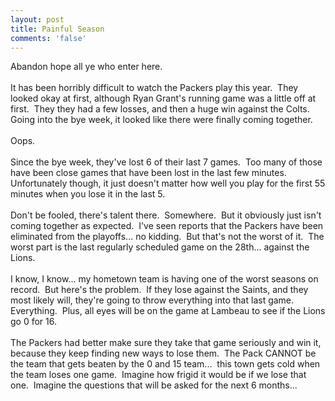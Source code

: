 ```yaml
---
layout: post
title: Painful Season
comments: 'false'
---
```

Abandon hope all ye who enter here.<br />
<br />
It has been horribly difficult to watch the Packers play this year.  They looked okay at first, although Ryan Grant's running game was a little off at first.  They they had a few losses, and then a huge win against the Colts.  Going into the bye week, it looked like there were finally coming together.<br />
<br />
Oops.<br />
<br />
Since the bye week, they've lost 6 of their last 7 games.  Too many of those have been close games that have been lost in the last few minutes.  Unfortunately though, it just doesn't matter how well you play for the first 55 minutes when you lose it in the last 5.<br />
<br />
Don't be fooled, there's talent there.  Somewhere.  But it obviously just isn't coming together as expected.  I've seen reports that the Packers have been eliminated from the playoffs... no kidding.  But that's not the worst of it.  The worst part is the last regularly scheduled game on the 28th... against the Lions.<br />
<br />
I know, I know... my hometown team is having one of the worst seasons on record.  But here's the problem.  If they lose against the Saints, and they most likely will, they're going to throw everything into that last game.  Everything.  Plus, all eyes will be on the game at Lambeau to see if the Lions go 0 for 16.<br />
<br />
The Packers had better make sure they take that game seriously and win it, because they keep finding new ways to lose them.  The Pack CANNOT be the team that gets beaten by the 0 and 15 team...  this town gets cold when the team loses one game.  Imagine how frigid it would be if we lose that one.  Imagine the questions that will be asked for the next 6 months...
